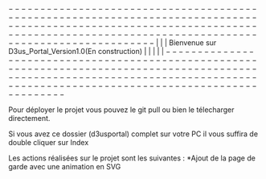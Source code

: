 $-----------------------------------------------------------------------------------------------------------------------------------------------------------------------------------$
|																						    |
|						Bienvenue sur D3us_Portal_Version1.0(En construction)										    |
|																						    |
|																						    |
$-----------------------------------------------------------------------------------------------------------------------------------------------------------------------------------$

Pour déployer le projet vous pouvez le git pull ou bien le télecharger directement.

Si vous avez ce dossier (d3usportal) complet sur votre PC il vous suffira de double cliquer sur Index

Les actions réalisées sur le projet sont les suivantes :
	*Ajout de la page de garde avec une animation en SVG 